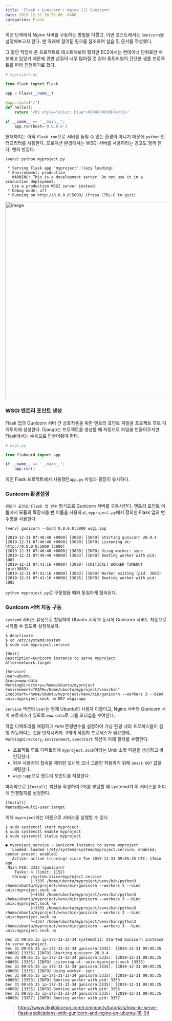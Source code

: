 ```yaml
---
title: 'Flask + Gunicorn + Nginx (2) Gunicorn'
date: 2019-12-31 16:55:00 -0400
categories: Flask
---
```


이전 단계에서 Nginx 서버를 구동하는 방법을 다뤘고, 이번 포스트에서는 `Gunicorn`을 설정해보고자 한다. 맨 아래에 걸어둔 링크를 참조하여 실습 및 문서를 작성했다.

그 동안 작업해 온 프로젝트로 테스트해보려 했지만 EC2에서는 컨테이너 단위로만 배포하고 있었기 때문에 괜한 삽질이 너무 많아질 것 같아 튜토리얼의 간단한 샘플 프로젝트를 따라 진행하기로 했다.

```python
# myproject.py

from flask import Flask

app = Flask(__name__)

@app.route('/')
def hello():
    return '<h1 style="color: blue">하이하이하이하이</h1>'

if __name__ == '__main__':
    app.run(host='0.0.0.0')
```



현재까지는 아직 `flask run`으로 서버를 돌릴 수 있는 환경이 아니기 때문에 `python` 인터프리터를 사용한다. 프로덕션 환경에서는 WSGI 서버를 사용하라는 경고도 함께 뜬다. 왠지 반갑다.

```
(venv) python myproject.py

 * Serving Flask app "myproject" (lazy loading)
 * Environment: production
   WARNING: This is a development server. Do not use it in a production deployment.
   Use a production WSGI server instead.
 * Debug mode: off
 * Running on http://0.0.0.0:5000/ (Press CTRL+C to quit)
```



<img width="614" alt="image" src="https://user-images.githubusercontent.com/12066892/71613666-27026a00-2beb-11ea-9929-f791aee6be4d.png">



### WSGI 엔트리 포인트 생성

Flask 앱과 Gunicorn 서버 간 상호작용을 위한 엔트리 포인트 파일을 프로젝트 루트 디렉토리에 생성한다. Django는 프로젝트를 생성할 때 자동으로 파일을 만들어주지만 Flask에서는 수동으로 만들어줘야 한다.

```python
# wsgi.py

from flaboard import app

if __name__ == '__main__':
    app.run()
```

이전 Flask 프로젝트에서 사용했던`app.py` 파일과 굉장히 유사하다.



### Gunicorn 환경설정

`엔트리 포인트:Flask 앱 변수` 형식으로 Gunicorn 서버를 구동시킨다. 엔트리 포인트 이름에서 모듈의 확장자를 뺀 이름을 사용하고, `myproject.py`에서 정의한 Flask 앱의 변수명을 사용한다.

```
(venv) gunicorn --bind 0.0.0.0:5000 wsgi:app

[2019-12-31 07:40:40 +0000] [3080] [INFO] Starting gunicorn 20.0.4
[2019-12-31 07:40:40 +0000] [3080] [INFO] Listening at: http://0.0.0.0:5000 (3080)
[2019-12-31 07:40:40 +0000] [3080] [INFO] Using worker: sync
[2019-12-31 07:40:40 +0000] [3083] [INFO] Booting worker with pid: 3083
[2019-12-31 07:41:16 +0000] [3080] [CRITICAL] WORKER TIMEOUT (pid:3083)
[2019-12-31 07:41:16 +0000] [3083] [INFO] Worker exiting (pid: 3083)
[2019-12-31 07:41:16 +0000] [3085] [INFO] Booting worker with pid: 3085
```

`python myproject.py`로 구동했을 때와 동일하게 접속된다.



### Gunicorn 서버 자동 구동

`systemd` 서비스 유닛으로 할당하여 Ubuntu 시작과 동시에 Gunicorn 서버도 자동으로 시작할 수 있도록 설정해보자.

```
$ deactivate
$ cd /etc/systemd/system
$ sudo vim myproject.service
```

```
[Unit]
Description=Gunicorn instance to serve myproject
After=network.target

[Service]
User=ubuntu
Group=www-data
WorkingDirectory=/home/ubuntu/myproject
Environment="PATH=/home/ubuntu/myproject/venv/bin"
ExecStart=/home/ubuntu/myproject/venv/bin/gunicorn --workers 3 --bind unix:myproject.sock -m 007 wsgi:app
```

`Service` 섹션의 `User`는 현재 Ubuntu의 사용자 이름이고, Nginx 서버와 Gunicorn 서버 프로세스가 있도록 `www-data`로 그룹 오너십을 부여한다.

작업 디렉토리를 매핑하고 `PATH` 환경변수를 설정하여 가상 환경 내의 프로세스들이 실행 가능하다는 것을 인지시키자. 3개의 작업자 프로세스가 필요한데, `WorkingDirectory`, `Environment`, `ExecStart` 섹션이 아래 절차를 수행한다.



- 프로젝트 루트 디렉토리에 `myproject.sock`이라는 Unix 소켓 파일을 생성하고 바인딩한다.
- 외부 사용자의 접속을 제외한 오너와 오너 그룹만 허용하기 위해 `umask 007` 값을 세팅한다.
- `wsgi:app`으로 엔트리 포인트를 지정한다.



마지막으로 `[Install]` 섹션을 작성하여 OS를 부팅할 때 systemd가 이 서비스를 어디에 연결할지를 설정한다.

```
[Install]
WantedBy=multi-user.target
```



이제 `myproject`라는 이름으로 서비스를 실행할 수 있다.

```
$ sudo systemctl start myproject
$ sudo systemctl enable myproject
$ sudo systemctl status myproject

● myproject.service - Gunicorn instance to serve myproject
   Loaded: loaded (/etc/systemd/system/myproject.service; enabled; vendor preset: enabled)
   Active: active (running) since Tue 2019-12-31 09:05:35 UTC; 17min ago
 Main PID: 3335 (gunicorn)
    Tasks: 4 (limit: 1152)
   CGroup: /system.slice/myproject.service
           ├─3335 /home/ubuntu/myproject/venv/bin/python3 /home/ubuntu/myproject/venv/bin/gunicorn --workers 3 --bind unix:myproject.sock -m
           ├─3353 /home/ubuntu/myproject/venv/bin/python3 /home/ubuntu/myproject/venv/bin/gunicorn --workers 3 --bind unix:myproject.sock -m
           ├─3355 /home/ubuntu/myproject/venv/bin/python3 /home/ubuntu/myproject/venv/bin/gunicorn --workers 3 --bind unix:myproject.sock -m
           └─3357 /home/ubuntu/myproject/venv/bin/python3 /home/ubuntu/myproject/venv/bin/gunicorn --workers 3 --bind unix:myproject.sock -m

Dec 31 09:05:35 ip-172-31-32-34 systemd[1]: Started Gunicorn instance to serve myproject.
Dec 31 09:05:35 ip-172-31-32-34 gunicorn[3335]: [2019-12-31 09:05:35 +0000] [3335] [INFO] Starting gunicorn 20.0.4
Dec 31 09:05:35 ip-172-31-32-34 gunicorn[3335]: [2019-12-31 09:05:35 +0000] [3335] [INFO] Listening at: unix:myproject.sock (3335)
Dec 31 09:05:35 ip-172-31-32-34 gunicorn[3335]: [2019-12-31 09:05:35 +0000] [3335] [INFO] Using worker: sync
Dec 31 09:05:35 ip-172-31-32-34 gunicorn[3335]: [2019-12-31 09:05:35 +0000] [3353] [INFO] Booting worker with pid: 3353
Dec 31 09:05:35 ip-172-31-32-34 gunicorn[3335]: [2019-12-31 09:05:35 +0000] [3355] [INFO] Booting worker with pid: 3355
Dec 31 09:05:35 ip-172-31-32-34 gunicorn[3335]: [2019-12-31 09:05:35 +0000] [3357] [INFO] Booting worker with pid: 3357
```



> https://www.digitalocean.com/community/tutorials/how-to-serve-flask-applications-with-gunicorn-and-nginx-on-ubuntu-18-04